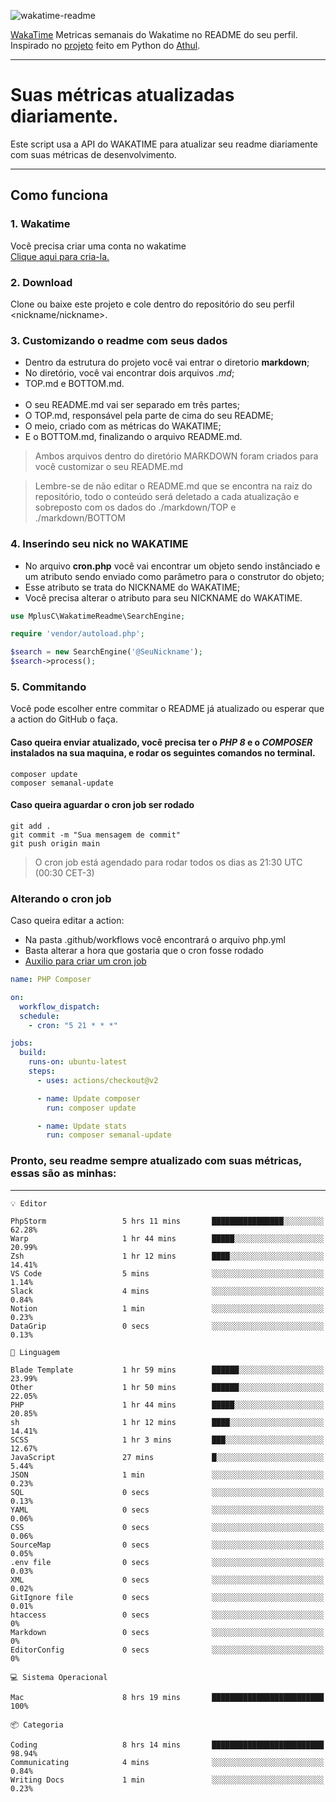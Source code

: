 ![wakatime-readme](https://socialify.git.ci/bymatheus/wakatime-readme/image?description=1&descriptionEditable=M%C3%A9tricas%20semanais%20do%20Wakatime%20no%20seu%20README%20de%20perfil.&font=KoHo&forks=1&language=1&owner=1&pattern=Signal&stargazers=1&theme=Dark)

[WakaTime](https://wakatime.com) Metricas semanais do Wakatime no README do seu perfil. <br>
Inspirado no [projeto](https://github.com/athul/waka-readme) feito em Python do [Athul](https://github.com/athul).
___

# Suas métricas atualizadas diariamente.
Este script usa a API do WAKATIME para atualizar seu readme diariamente com suas métricas de desenvolvimento.

___

## Como funciona

### 1. Wakatime
Você precisa criar uma conta no wakatime <br>
[Clique aqui para cria-la.](https://wakatime.com) 

### 2. Download
Clone ou baixe este projeto e cole dentro do repositório do seu perfil <nickname/nickname>.

### 3. Customizando o readme com seus dados
- Dentro da estrutura do projeto você vai entrar o diretorio **markdown**;  
- No diretório, você vai encontrar dois arquivos *.md*;
- TOP.md e BOTTOM.md.
<br><br>
- O seu README.md vai ser separado em três partes; 
- O TOP.md, responsável pela parte de cima do seu README;
- O meio, criado com as métricas do WAKATIME;
- E o BOTTOM.md, finalizando o arquivo README.md.<br>

> Ambos arquivos dentro do diretório MARKDOWN foram criados para você customizar o seu README.md

> Lembre-se de não editar o README.md que se encontra na raiz do repositório, todo o conteúdo será deletado a cada atualização e sobreposto com os dados do ./markdown/TOP e ./markdown/BOTTOM

### 4. Inserindo seu nick no WAKATIME
- No arquivo **cron.php** você vai encontrar um objeto sendo instânciado e um atributo sendo enviado como parâmetro para o construtor do objeto;
- Esse atributo se trata do NICKNAME do WAKATIME;
- Você precisa alterar o atributo para seu NICKNAME do WAKATIME.

```php
use MplusC\WakatimeReadme\SearchEngine;

require 'vendor/autoload.php';

$search = new SearchEngine('@SeuNickname');
$search->process();
```

### 5. Commitando
Você pode escolher entre commitar o README já atualizado ou esperar que a action do GitHub o faça. <br>

#### Caso queira enviar atualizado, você precisa ter o *PHP 8* e o *COMPOSER* instalados na sua maquina, e rodar os seguintes comandos no terminal.
```composer
composer update
composer semanal-update 
```

#### Caso queira aguardar o cron job ser rodado 
```git 
git add .
git commit -m "Sua mensagem de commit"
git push origin main
```

>O cron job está agendado para rodar todos os dias as 21:30 UTC (00:30 CET-3) 

### Alterando o cron job
Caso queira editar a action:

- Na pasta .github/workflows você encontrará o arquivo php.yml
- Basta alterar a hora que gostaria que o cron fosse rodado
- [Auxilio para criar um cron job](https://crontab.guru)

```yml
name: PHP Composer

on:
  workflow_dispatch:
  schedule:
    - cron: "5 21 * * *"

jobs:
  build:
    runs-on: ubuntu-latest
    steps:
      - uses: actions/checkout@v2

      - name: Update composer
        run: composer update

      - name: Update stats
        run: composer semanal-update
```

### Pronto, seu readme sempre atualizado com suas métricas, essas são as minhas:

___
```text
💡 Editor

PhpStorm                 5 hrs 11 mins       ████████████████░░░░░░░░░     62.28%
Warp                     1 hr 44 mins        █████░░░░░░░░░░░░░░░░░░░░     20.99%
Zsh                      1 hr 12 mins        ████░░░░░░░░░░░░░░░░░░░░░     14.41%
VS Code                  5 mins              ░░░░░░░░░░░░░░░░░░░░░░░░░      1.14%
Slack                    4 mins              ░░░░░░░░░░░░░░░░░░░░░░░░░      0.84%
Notion                   1 min               ░░░░░░░░░░░░░░░░░░░░░░░░░      0.23%
DataGrip                 0 secs              ░░░░░░░░░░░░░░░░░░░░░░░░░      0.13%
```
```text
💬 Linguagem

Blade Template           1 hr 59 mins        ██████░░░░░░░░░░░░░░░░░░░     23.99%
Other                    1 hr 50 mins        ██████░░░░░░░░░░░░░░░░░░░     22.05%
PHP                      1 hr 44 mins        █████░░░░░░░░░░░░░░░░░░░░     20.85%
sh                       1 hr 12 mins        ████░░░░░░░░░░░░░░░░░░░░░     14.41%
SCSS                     1 hr 3 mins         ███░░░░░░░░░░░░░░░░░░░░░░     12.67%
JavaScript               27 mins             █░░░░░░░░░░░░░░░░░░░░░░░░      5.44%
JSON                     1 min               ░░░░░░░░░░░░░░░░░░░░░░░░░      0.23%
SQL                      0 secs              ░░░░░░░░░░░░░░░░░░░░░░░░░      0.13%
YAML                     0 secs              ░░░░░░░░░░░░░░░░░░░░░░░░░      0.06%
CSS                      0 secs              ░░░░░░░░░░░░░░░░░░░░░░░░░      0.06%
SourceMap                0 secs              ░░░░░░░░░░░░░░░░░░░░░░░░░      0.05%
.env file                0 secs              ░░░░░░░░░░░░░░░░░░░░░░░░░      0.03%
XML                      0 secs              ░░░░░░░░░░░░░░░░░░░░░░░░░      0.02%
GitIgnore file           0 secs              ░░░░░░░░░░░░░░░░░░░░░░░░░      0.01%
htaccess                 0 secs              ░░░░░░░░░░░░░░░░░░░░░░░░░         0%
Markdown                 0 secs              ░░░░░░░░░░░░░░░░░░░░░░░░░         0%
EditorConfig             0 secs              ░░░░░░░░░░░░░░░░░░░░░░░░░         0%
```
```text
💻 Sistema Operacional

Mac                      8 hrs 19 mins       █████████████████████████       100%
```
```text
📦 Categoria

Coding                   8 hrs 14 mins       █████████████████████████     98.94%
Communicating            4 mins              ░░░░░░░░░░░░░░░░░░░░░░░░░      0.84%
Writing Docs             1 min               ░░░░░░░░░░░░░░░░░░░░░░░░░      0.23%
```
